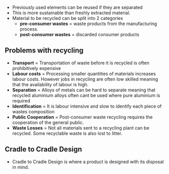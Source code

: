- Previously used elements can be reused if they are separated 
- This is more sustainable than freshly extracted material.
- Material to be recycled can be split into 2 categories
	- **pre-consumer wastes** = waste products from the manufacturing process.
	- **post-consumer wastes** = discarded consumer products

## Problems with recycling
- **Transport** = Transportation of waste before it is recycled is often prohibitively expensive
- **Labour costs** = Processing smaller quantities of materials increases labour costs. However jobs in recycling are often low skilled meaning that the availability of labour is high.
- **Separation** = Alloys of metals can be hard to separate meaning that recycled aluminium alloys often cant be used where pure aluminium is required
- **Identification** = It is labour intensive and slow to identify each piece of wastes composition
- **Public Cooperation** = Post-consumer waste recycling requires the cooperation of the general public.
- **Waste Losses** = Not all materials sent to a recycling plant can be recycled. Some recyclable waste is also lost to litter.

## Cradle to Cradle Design
- Cradle to Cradle Design is where a product is designed with its disposal in mind.